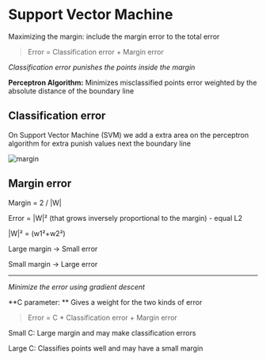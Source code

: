 # Support Vector Machine

Maximizing the margin: include the margin error to the total error

> Error = Classification error + Margin error

_Classification error punishes the points inside the margin_

**Perceptron Algorithm:** Minimizes misclassified points error weighted by the absolute distance of the boundary line

## Classification error

On Support Vector Machine (SVM) we add a extra area on the perceptron algorithm for extra punish values next the boundary line

![margin](http://www.saedsayad.com/images/SVM_2.png)

## Margin error

Margin = 2 / |W|

Error = |W|² (that grows inversely proportional to the margin) - equal L2

|W|² = (w1²+w2²)

Large margin -> Small error

Small margin -> Large error

____

_Minimize the error using gradient descent_

**C parameter: **
Gives a weight for the two kinds of error

> Error = C * Classification error + Margin error

Small C: Large margin and may make classification errors

Large C: Classifies points well and may have a small margin
